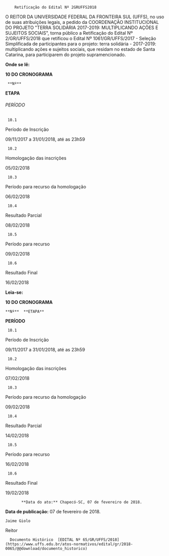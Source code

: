         Retificação do Edital Nº 2GRUFFS2018  

  O REITOR DA UNIVERSIDADE FEDERAL DA FRONTEIRA SUL (UFFS), no uso de suas atribuições legais, a pedido da COORDENAÇÃO INSTITUCIONAL DO PROJETO "TERRA SOLIDÁRIA 2017-2019: MULTIPLICANDO AÇÕES E SUJEITOS SOCIAIS", torna público a Retificação do Edital Nº 2/GR/UFFS/2018 que retificou o Edital Nº 1061/GR/UFFS/2017 - Seleção Simplificada de participantes para o projeto: terra solidária - 2017-2019: multiplicando ações e sujeitos sociais, que residam no estado de Santa Catarina, para participarem do projeto supramencionado.

  

 **Onde se lê:**

 **10 DO CRONOGRAMA**

     **Nº**

   **ETAPA**

   ###### PERÍODO

     10.1

   Período de Inscrição

   09/11/2017 a 31/01/2018, até as 23h59

     10.2

   Homologação das inscrições

   05/02/2018

     10.3

   Período para recurso da homologação

   06/02/2018

     10.4

   Resultado Parcial

   08/02/2018

     10.5

   Período para recurso

   09/02/2018

     10.6

   Resultado Final

   16/02/2018

      

 **Leia-se:**

 **10 DO CRONOGRAMA**

    **Nº**  **ETAPA**

   **PERÍODO**

     10.1

   Período de Inscrição

   09/11/2017 a 31/01/2018, até as 23h59

     10.2

   Homologação das inscrições

   07/02/2018

     10.3

   Período para recurso da homologação

   09/02/2018

     10.4

   Resultado Parcial

   14/02/2018

     10.5

   Período para recurso

   16/02/2018

     10.6

   Resultado Final

   19/02/2018

           **Data do ato:** Chapecó-SC, 07 de fevereiro de 2018.   
 **Data de publicação:**  07 de fevereiro de 2018. 

    Jaime Giolo   
 Reitor 

      Documento Histórico  [EDITAL Nº 65/GR/UFFS/2018](https://www.uffs.edu.br/atos-normativos/edital/gr/2018-0065/@@download/documento_historico)     
      